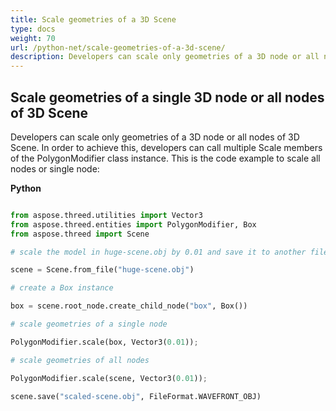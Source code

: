 ```yaml
---
title: Scale geometries of a 3D Scene
type: docs
weight: 70
url: /python-net/scale-geometries-of-a-3d-scene/
description: Developers can scale only geometries of a 3D node or all nodes of 3D Scene. In order to achieve this, developers can call multiple Scale members of the PolygonModifier class instance.
---
```


## **Scale geometries of a single 3D node or all nodes of 3D Scene**
Developers can scale only geometries of a 3D node or all nodes of 3D Scene. In order to achieve this, developers can call multiple Scale members of the PolygonModifier class instance. This is the code example to scale all nodes or single node:



**Python**

```py

from aspose.threed.utilities import Vector3
from aspose.threed.entities import PolygonModifier, Box
from aspose.threed import Scene

# scale the model in huge-scene.obj by 0.01 and save it to another file:

scene = Scene.from_file("huge-scene.obj")

# create a Box instance

box = scene.root_node.create_child_node("box", Box())

# scale geometries of a single node

PolygonModifier.scale(box, Vector3(0.01));

# scale geometries of all nodes

PolygonModifier.scale(scene, Vector3(0.01));

scene.save("scaled-scene.obj", FileFormat.WAVEFRONT_OBJ)

```
